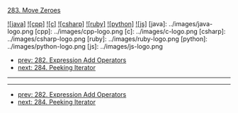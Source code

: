 [283. Move Zeroes](https://leetcode.com/problems/move-zeroes/)

[![java]](../java/283-move-zeroes.md)
[![cpp]](../cpp/283-move-zeroes.md)
[![c]](../c/283-move-zeroes.md)
[![csharp]](../csharp/283-move-zeroes.md)
[![ruby]](../ruby/283-move-zeroes.md)
[![python]](../python/283-move-zeroes.md)
[![js]](../js/283-move-zeroes.md)
[java]: ../images/java-logo.png
[cpp]: ../images/cpp-logo.png
[c]: ../images/c-logo.png
[csharp]: ../images/csharp-logo.png
[ruby]: ../images/ruby-logo.png
[python]: ../images/python-logo.png
[js]: ../images/js-logo.png

- [prev: 282. Expression Add Operators](282-expression-add-operators.md)
- [next: 284. Peeking Iterator](284-peeking-iterator.md)

---



---

- [prev: 282. Expression Add Operators](282-expression-add-operators.md)
- [next: 284. Peeking Iterator](284-peeking-iterator.md)
